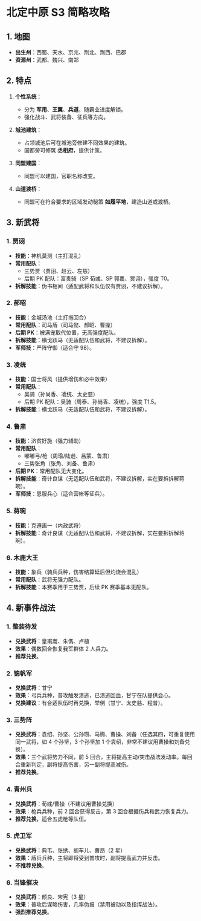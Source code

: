 # 北定中原 S3 简略攻略

## 1. 地图

- **出生州**：西蜀、天水、京兆、荆北、荆西、巴郡
- **资源州**：武都、魏兴、南郑

## 2. 特点

1. **个性系统**：
   - 分为 **军用**、**王翼**、**兵道**，随霸业进度解锁。
   - 强化战斗、武将装备、征兵等方向。

2. **城池建筑**：
   - 占领城池后可在城池旁修建不同效果的建筑。
   - 国都旁可修筑 **丞相府**，提供计策。

3. **同盟建国**：
   - 同盟可以建国，官职名称改变。

4. **山道渡桥**：
   - 同盟可在符合要求的区域发动秘策 **如履平地**，建造山道或渡桥。

## 3. 新武将

### 1. 贾诩
- **技能**：神机莫测（主打混乱）
- **常用配队**：
  - 三势贾（贾诩、赵云、左慈）
  - 后期 PK 配队：富贵骑（SP 荀彧、SP 郭嘉、贾诩），强度 T0。
- **拆解技能**：伪书相间（适配武将和队伍仅有贾诩，不建议拆解）。

### 2. 郝昭
- **技能**：金城汤池（主打拖回合）
- **常用配队**：司马盾（司马懿、郝昭、曹操）
- **后期 PK**：被满宠取代位置，无高强度配队。
- **拆解技能**：横戈跃马（无适配队伍和武将，不建议拆解）。
- **军师技**：严阵守御（适合守 98）。

### 3. 凌统
- **技能**：国士将风（提供增伤和必中效果）
- **常用配队**：
  - 吴骑（孙尚香、凌统、太史慈）
  - 后期 PK 配队：吴骑（周泰、孙尚香、凌统），强度 T1.5。
- **拆解技能**：横戈跃马（无适配队伍和武将，不建议拆解）。

### 4. 鲁肃
- **技能**：济贫好施（强力辅助）
- **常用配队**：
  - 嘟嘟弓/枪（周瑜/陆逊、吕蒙、鲁肃）
  - 三势张角（张角、刘备、鲁肃）
- **后期 PK**：常用配队无大变化。
- **拆解技能**：奇计良谋（无适配队伍和武将，不建议拆解，实在要拆拆解蒋琬）。
- **军师技**：恩服兵心（适合营帐等征兵）。

### 5. 蒋琬
- **技能**：克遵画一（内政武将）
- **拆解技能**：奇计良谋（无适配队伍和武将，不建议拆解，实在要拆拆解蒋琬）。

### 6. 木鹿大王
- **技能**：象兵（骑兵兵种，伤害结算延后但灼烧会混乱）
- **常用配队**：武将无强力配队。
- **拆解技能**：本赛季用于三势贾，后续 PK 赛季基本无配队。

## 4. 新事件战法

### 1. 整装待发
- **兑换武将**：皇甫嵩、朱儁、卢植
- **效果**：偶数回合恢复我军群体 2 人兵力。
- **推荐兑换**。

### 2. 锦帆军
- **兑换武将**：甘宁
- **效果**：弓兵兵种，普攻触发溃逃，已溃逃回血，甘宁在队提供会心。
- **兑换建议**：有合适队伍时再兑换，举例（甘宁、太史慈、程普）。

### 3. 三势阵
- **兑换武将**：袁绍、孙坚、公孙瓒、马腾、曹操、刘备（任选其四，可重复使用同一武将，如 4 个孙坚，3 个孙坚加 1 个袁绍，非常不建议用曹操和刘备兑换）。
- **效果**：三个武将势力不同，前 5 回合，主将提高主动/突击战法发动率。每回合重新判定，副将提高伤害，另一副将提高减伤。
- **推荐兑换**。

### 4. 青州兵
- **兑换武将**：荀彧/曹操（不建议用曹操兑换）
- **效果**：枪兵兵种，前 2 回合获得反击，第 3 回合根据伤兵和武力恢复兵力。
- **推荐兑换**，适合五虎枪等队伍。

### 5. 虎卫军
- **兑换武将**：典韦、张绣、胡车儿、曹昂（2 星）
- **效果**：盾兵兵种，主将即将受到普攻时，副将提高武力并反击。
- **不推荐兑换**。

### 6. 当锋催决
- **兑换武将**：颜良、宋宪（3 星）
- **效果**：普攻后谋略伤害，几率伪报（禁用被动以及指挥战法）。
- **强烈推荐兑换**。